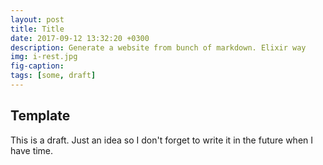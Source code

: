 ```yaml
---
layout: post
title: Title
date: 2017-09-12 13:32:20 +0300
description: Generate a website from bunch of markdown. Elixir way
img: i-rest.jpg 
fig-caption: 
tags: [some, draft]
---
```


## Template

This is a draft. Just an idea so I don't forget to write it in the future when I have time.